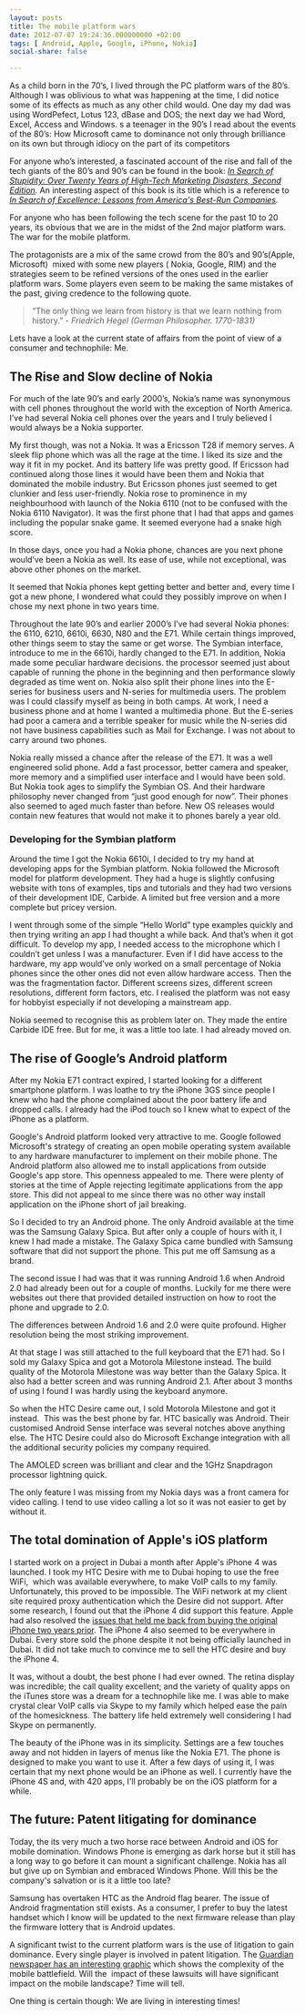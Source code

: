 ```yaml
---
layout: posts
title: The mobile platform wars
date: 2012-07-07 19:24:36.000000000 +02:00
tags: [ Android, Apple, Google, iPhone, Nokia]
social-share: false

---
```


As a child born in the 70’s, I lived through the PC platform wars of the 80’s. Although I was oblivious to what was happening at the time, I did notice some of its effects as much as any other child would. One day my dad was using WordPefect, Lotus 123, dBase and DOS; the next day we had Word, Excel, Access and Windows. 
s a teenager in the 90’s I read about the events of the 80’s: How Microsoft came to dominance not only through brilliance on its own but through idiocy on the part of its competitors

For anyone who’s interested, a fascinated account of the rise and fall of the tech giants of the 80’s and 90’s can be found in the book: <em><a class="zem_slink" title="In Search of Stupidity: Over Twenty Years of High Tech Marketing Disasters, Second Edition" href="http://www.amazon.com/Search-Stupidity-Twenty-Marketing-Disasters/dp/1590597214%3FSubscriptionId%3D0G81C5DAZ03ZR9WH9X82%26tag%3Dassbl05-20%26linkCode%3Dxm2%26camp%3D2025%26creative%3D165953%26creativeASIN%3D1590597214" target="_blank" rel="amazon">In Search of Stupidity: Over Twenty Years of High-Tech Marketing Disasters, Second Edition</a>. </em>An interesting aspect of this book is its title which is a reference to <em><a href="http://www.amazon.com/gp/product/0060548789?ie=UTF8&amp;tag=assbl05-20&amp;linkCode=xm2&amp;camp=1789&amp;creativeASIN=0060548789">In Search of Excellence: Lessons from America's Best-Run Companies</a>.</em>

For anyone who has been following the tech scene for the past 10 to 20 years, its obvious that we are in the midst of the 2nd major platform wars. The war for the mobile platform.

The protagonists are a mix of the same crowd from the 80’s and 90’s(Apple, Microsoft)  mixed with some new players ( Nokia, Google, RIM) and the strategies seem to be refined versions of the ones used in the earlier platform wars. Some players even seem to be making the same mistakes of the past, giving credence to the following quote.

> “The only thing we learn from history is that we learn nothing from history.” - *Friedrich Hegel (German Philosopher. 1770-1831)*

Lets have a look at the current state of affairs from the point of view of a consumer and technophile: Me.

## The Rise and Slow decline of Nokia

For much of the late 90’s and early 2000’s, Nokia’s name was synonymous with cell phones throughout the world with the exception of North America. I’ve had several Nokia cell phones over the years and I truly believed I would always be a Nokia supporter.

My first though, was not a Nokia. It was a Ericsson T28 if memory serves. A sleek flip phone which was all the rage at the time. I liked its size and the way it fit in my pocket. And its battery life was pretty good. If Ericsson had continued along those lines it would have been them and Nokia that dominated the mobile industry. But Ericsson phones just seemed to get clunkier and less user-friendly. 
Nokia rose to prominence in my neighbourhood with launch of the Nokia 6110 (not to be confused with the Nokia 6110 Navigator). It was the first phone that I had that apps and games including the popular snake game. 
It seemed everyone had a snake high score.

In those days, once you had a Nokia phone, chances are you next phone would’ve been a Nokia as well. Its ease of use, while not exceptional, was above other phones on the market.

It seemed that Nokia phones kept getting better and better and, every time I got a new phone, I wondered what could they possibly improve on when I chose my next phone in two years time.

Throughout the late 90’s and earlier 2000’s I’ve had several Nokia phones: the 6110, 6210, 6610i, 6630, N80 and the E71. While certain things improved, other things seem to stay the same or get worse. The Symbian interface, introduce to me in the 6610i, hardly changed to the E71. 
In addition, Nokia made some peculiar hardware decisions. the processor seemed just about capable of running the phone in the beginning and then performance slowly degraded as time went on. 
Nokia also split their phone lines into the E-series for business users and N-series for multimedia users. The problem was I could classify myself as being in both camps. At work, I need a business phone and at home I wanted a multimedia phone. 
But the E-series had poor a camera and a terrible speaker for music while the N-series did not have business capabilities such as Mail for Exchange. I was not about to carry around two phones.

Nokia really missed a chance after the release of the E71. It was a well engineered solid phone. Add a fast processor, better camera and speaker, more memory and a simplified user interface and I would have been sold. But Nokia took ages to simplify the Symbian OS. And their hardware philosophy never changed from “just good enough for now”. 
Their phones also seemed to aged much faster than before. New OS releases would contain new features that would not make it to phones barely a year old.

### Developing for the Symbian platform

Around the time I got the Nokia 6610i, I decided to try my hand at developing apps for the Symbian platform. Nokia followed the Microsoft model for platform development. They had a huge is slightly confusing website with tons of examples, tips and tutorials and they had two versions of their development IDE, Carbide. A limited but free version and a more complete but pricey version.

I went through some of the simple “Hello World” type examples quickly and then trying writing an app I had thought a while back. And that’s when it got difficult. To develop my app, I needed access to the microphone which I couldn’t get unless I was a manufacturer. Even if I did have access to the hardware, my app would’ve only worked on a small percentage of Nokia phones since the other ones did not even allow hardware access. Then the was the fragmentation factor. Different screens sizes, different screen resolutions, different form factors, etc. I realised the platform was not easy for hobbyist especially if not developing a mainstream app.

Nokia seemed to recognise this as problem later on. They made the entire Carbide IDE free. But for me, it was a little too late. I had already moved on.

## The rise of Google’s Android platform

After my Nokia E71 contract expired, I started looking for a different smartphone platform. I was loathe to try the iPhone 3GS since people I knew who had the phone complained about the poor battery life and dropped calls. I already had the iPod touch so I knew what to expect of the iPhone as a platform.

Google's Android platform looked very attractive to me. Google followed Microsoft's strategy of creating an open mobile operating system available to any hardware manufacturer to implement on their mobile phone. The Android platform also allowed me to install applications from outside Google's app store. This openness appealed to me. There were plenty of stories at the time of Apple rejecting legitimate applications from the app store. 
This did not appeal to me since there was no other way install application on the iPhone short of jail breaking.

So I decided to try an Android phone. The only Android available at the time was the Samsung Galaxy Spica. But after only a couple of hours with it, I knew I had made a mistake. The Galaxy Spica came bundled with Samsung software that did not support the phone. This put me off Samsung as a brand.

The second issue I had was that it was running Android 1.6 when Android 2.0 had already been out for a couple of months. Luckily for me there were websites out there that provided detailed instruction on how to root the phone and upgrade to 2.0.

The differences between Android 1.6 and 2.0 were quite profound. Higher resolution being the most striking improvement.

At that stage I was still attached to the full keyboard that the E71 had. So I sold my Galaxy Spica and got a Motorola Milestone instead. The build quality of the Motorola Milestone was way better than the Galaxy Spica. It also had a better screen and was running Android 2.1. After about 3 months of using I found I was hardly using the keyboard anymore.

So when the HTC Desire came out, I sold Motorola Milestone and got it instead.  This was the best phone by far. HTC basically was Android. Their customised Android Sense interface was several notches above anything else. The HTC Desire could also do Microsoft Exchange integration with all the additional security policies my company required.

The AMOLED screen was brilliant and clear and the 1GHz Snapdragon processor lightning quick.

The only feature I was missing from my Nokia days was a front camera for video calling. I tend to use video calling a lot so it was not easier to get by without it.

## The total domination of Apple's iOS platform

I started work on a project in Dubai a month after Apple's iPhone 4 was launched. I took my HTC Desire with me to Dubai hoping to use the free WiFi,  which was available everywhere, to make VoIP calls to my family. Unfortunately, this proved to be impossible. The WiFi network at my client site required proxy authentication which the Desire did not support. After some research, I found out that the iPhone 4 did support this feature. Apple had also resolved the <a href="http://asifhamza.com/2009/01/choosing-a-new-phone-where-to-from-the-nokia-n80/">issues that held me back from buying the original iPhone two years prior</a>. The iPhone 4 also seemed to be everywhere in Dubai. Every store sold the phone despite it not being officially launched in Dubai. It did not take much to convince me to sell the HTC desire and buy the iPhone 4.

It was, without a doubt, the best phone I had ever owned. The retina display was incredible; the call quality excellent; and the variety of quality apps on the iTunes store was a dream for a technophile like me. I was able to make crystal clear VoIP calls via Skype to my family which helped ease the pain of the homesickness. The battery life held extremely well considering I had Skype on permanently.

The beauty of the iPhone was in its simplicity. Settings are a few touches away and not hidden in layers of menus like the Nokia E71. The phone is designed to make you want to use it. After a few days of using it, I was certain that my next phone would be an iPhone as well. I currently have the iPhone 4S and, with 420 apps, I'll probably be on the iOS platform for a while.

## The future: Patent litigating for dominance

Today, the its very much a two horse race between Android and iOS for mobile domination. Windows Phone is emerging as dark horse but it still has a long way to go before it can mount a significant challenge. Nokia has all but give up on Symbian and embraced Windows Phone. Will this be the company's salvation or is it a little too late?

Samsung has overtaken HTC as the Android flag bearer. The issue of Android fragmentation still exists. As a consumer, I prefer to buy the latest handset which I know will be updated to the next firmware release than play the firmware lottery that is Android updates.

A significant twist to the current platform wars is the use of litigation to gain dominance. Every single player is involved in patent litigation. The <a href="http://www.guardian.co.uk/technology/2010/oct/04/microsoft-motorola-android-patent-lawsuit">Guardian newspaper has an interesting graphic</a> which shows the complexity of the mobile battlefield. Will the  impact of these lawsuits will have significant impact on the mobile landscape? Time will tell.

One thing is certain though: We are living in interesting times!

